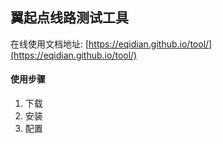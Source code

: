 ## 翼起点线路测试工具
在线使用文档地址: [https://eqidian.github.io/tool/](https://eqidian.github.io/tool/)

#### 使用步骤
1. 下载
2. 安装
3. 配置